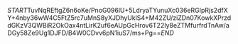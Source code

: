 $START$TuvNqREftgZ6n6oKe/PnoG096lU+5LdryaTYunuXc036eRGIpRjs2dfXY+4nby36wW4C5FtZ5rc7uMnS8yXJDhyUklS4+M42ZU/ziZDn07KowkXPrzddGKzV3QWBiR2OkOax4ntLirK2uf6eAUpGcHrov6T22Iy8eZTMfurfrdTnAw/aDGy58Ze9Ug1DJFD/B4W0CDvv6pN1iuS7/ms+Pg==$END$